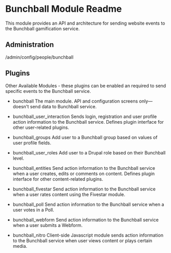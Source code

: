 Bunchball Module Readme
=======================
This module provides an API and architecture for sending website events to
the Bunchball gamification service.

Administration
--------------
/admin/config/people/bunchball

Plugins
-------

Other Available Modules - these plugins can be enabled an required to send
specific events to the Bunchball service.

-   bunchball
    The main module.  API and configuration screens only—doesn't send data to 
    Bunchball service.

-   bunchball_user_interaction
    Sends login, registration and user profile action information to the 
    Bunchball service. Defines plugin interface for other user-related plugins.

-   bunchball_groups
    Add user to a Bunchball group based on values of user profile fields.

-   bunchball_user_roles
    Add user to a Drupal role based on their Bunchball level.

-   bunchball_entities
    Send action information to the Bunchball service when a user creates, edits 
    or comments on content. Defines plugin interface for other content-related plugins.

-   bunchball_fivestar
    Send action information to the Bunchball service when a user rates content 
    using the Fivestar module.

-   bunchball_poll
    Send action information to the Bunchball service when a user votes in a Poll.

-   bunchball_webform
    Send action information to the Bunchball service when a user submits a Webform.

-   bunchball_nitro
    Client-side Javascript module sends action information to the Bunchball 
    service when user views content or plays certain media.